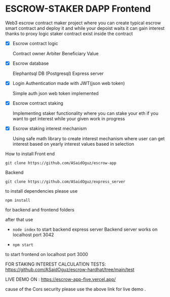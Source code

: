 # ESCROW-STAKER DAPP Frontend

Web3 escrow contract maker project where you can create typical escrow smart contract and deploy it and while your depoist waits it can gain interest thanks to proxy logic staker contract exist inside the contract 

- [x] Escrow contract logic  

    Contract owner 
    Arbiter
    Beneficiary
    Value

- [x] Escrow database 

    Elephantsql DB (Postgresql)
    Express server

- [x] Login Authentication made with JWT(json web token)
    
    Simple auth json web token implemented 

- [x] Escrow contract staking 
   
    Implementing staker functionality where you can stake your eth if you want to get interest while your given work in progress

- [x] Escrow staking interest mechanism 

    Using safe math library to create interest mechanism where user can get interest based on yearly interest values based in selection      

How to install 
Front end 
```
git clone https://github.com/ASaidOguz/escrow-app 
```

Backend

```
git clone https://github.com/ASaidOguz/express_server
```

to install dependencies please use 

```
npm install 
```
for backend and frontend folders 

after that use 
- ``node index`` 
to start backend express server 
Backend server works on localhost port 3042


- ``npm start``

to start frontend on localhost port 3000

FOR STAKING INTEREST CALCULATION TESTS:  https://github.com/ASaidOguz/escrow-hardhat/tree/main/test


LIVE DEMO ON :
 https://escrow-app-five.vercel.app/

cause of the Cors security please use the above link for live demo . 
